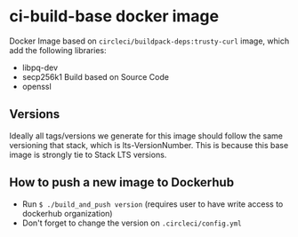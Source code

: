 # ci-build-base docker image

Docker Image based on `circleci/buildpack-deps:trusty-curl` image, which add the following libraries:

- libpq-dev
- secp256k1 Build based on Source Code
- openssl

## Versions

Ideally all tags/versions we generate for this image should follow the same versioning that stack, which is lts-VersionNumber. This is because this base image is strongly tie to Stack LTS versions.


## How to push a new image to Dockerhub

- Run `$ ./build_and_push version` (requires user to have write access to dockerhub organization)
- Don't forget to change the version on `.circleci/config.yml`

